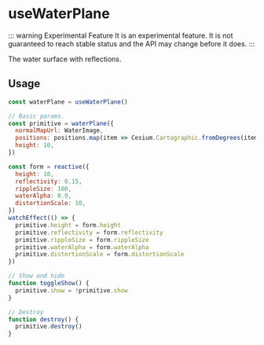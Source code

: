 # useWaterPlane

::: warning Experimental Feature
It is an experimental feature. It is not guaranteed to reach stable status and the API may change before it does.
:::

The water surface with reflections.

## Usage
```js
const waterPlane = useWaterPlane()

// Basic params.
const primitive = waterPlane({
  normalMapUrl: WaterImage,
  positions: positions.map(item => Cesium.Cartographic.fromDegrees(item[0], item[1])),
  height: 10,
})

const form = reactive({
  height: 10,
  reflectivity: 0.15,
  rippleSize: 100,
  waterAlpha: 0.9,
  distortionScale: 10,
})
watchEffect(() => {
  primitive.height = form.height
  primitive.reflectivity = form.reflectivity
  primitive.rippleSize = form.rippleSize
  primitive.waterAlpha = form.waterAlpha
  primitive.distortionScale = form.distortionScale
})

// Show and hide
function toggleShow() {
  primitive.show = !primitive.show
}

// Destroy
function destroy() {
  primitive.destroy()
}
```
